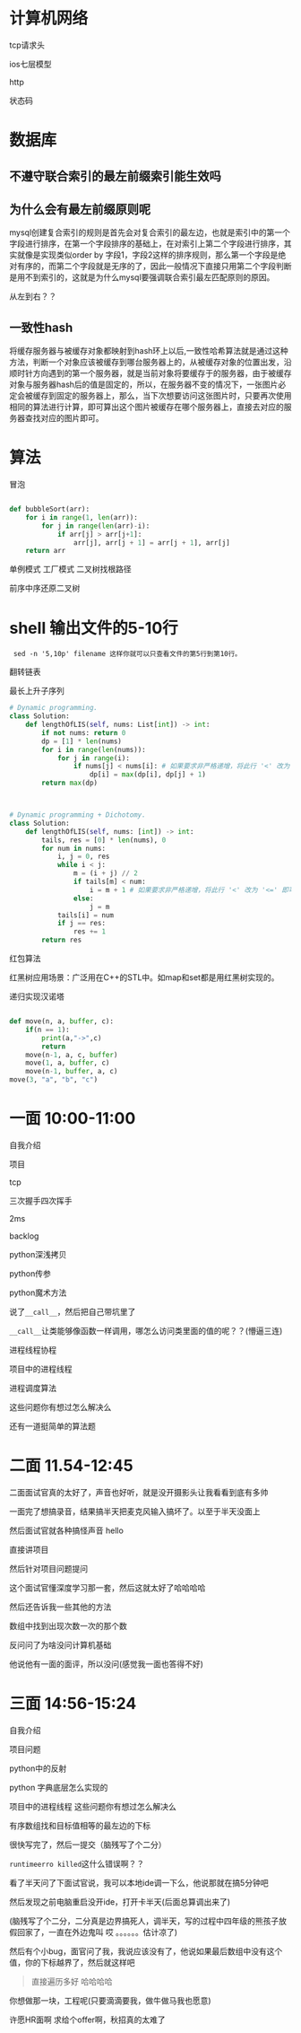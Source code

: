 


# 计算机网络

tcp请求头

ios七层模型

http

状态码

# 数据库

## 不遵守联合索引的最左前缀索引能生效吗


## 为什么会有最左前缀原则呢


mysql创建复合索引的规则是首先会对复合索引的最左边，也就是索引中的第一个字段进行排序，在第一个字段排序的基础上，在对索引上第二个字段进行排序，其实就像是实现类似order by 字段1，字段2这样的排序规则，那么第一个字段是绝对有序的，而第二个字段就是无序的了，因此一般情况下直接只用第二个字段判断是用不到索引的，这就是为什么mysql要强调联合索引最左匹配原则的原因。

从左到右？？


## 一致性hash

将缓存服务器与被缓存对象都映射到hash环上以后,一致性哈希算法就是通过这种方法，判断一个对象应该被缓存到哪台服务器上的，从被缓存对象的位置出发，沿顺时针方向遇到的第一个服务器，就是当前对象将要缓存于的服务器，由于被缓存对象与服务器hash后的值是固定的，所以，在服务器不变的情况下，一张图片必定会被缓存到固定的服务器上，那么，当下次想要访问这张图片时，只要再次使用相同的算法进行计算，即可算出这个图片被缓存在哪个服务器上，直接去对应的服务器查找对应的图片即可。

 

# 算法

冒泡
```python

def bubbleSort(arr):
    for i in range(1, len(arr)):
        for j in range(len(arr)-i):
            if arr[j] > arr[j+1]:
                arr[j], arr[j + 1] = arr[j + 1], arr[j]
    return arr
```
单例模式
工厂模式
二叉树找根路径

前序中序还原二叉树


# shell 输出文件的5-10行

```shell
 sed -n '5,10p' filename 这样你就可以只查看文件的第5行到第10行。
```
翻转链表

最长上升子序列

```python
# Dynamic programming.
class Solution:
    def lengthOfLIS(self, nums: List[int]) -> int:
        if not nums: return 0
        dp = [1] * len(nums)
        for i in range(len(nums)):
            for j in range(i):
                if nums[j] < nums[i]: # 如果要求非严格递增，将此行 '<' 改为 '<=' 即可。
                    dp[i] = max(dp[i], dp[j] + 1)
        return max(dp)

```

```python


# Dynamic programming + Dichotomy.
class Solution:
    def lengthOfLIS(self, nums: [int]) -> int:
        tails, res = [0] * len(nums), 0
        for num in nums:
            i, j = 0, res
            while i < j:
                m = (i + j) // 2
                if tails[m] < num: 
                    i = m + 1 # 如果要求非严格递增，将此行 '<' 改为 '<=' 即可。
                else: 
                    j = m
            tails[i] = num
            if j == res: 
                res += 1
        return res
```

红包算法


红黑树应用场景：广泛用在C++的STL中。如map和set都是用红黑树实现的。

递归实现汉诺塔

```python

def move(n, a, buffer, c):
    if(n == 1):
        print(a,"->",c)
        return
    move(n-1, a, c, buffer)
    move(1, a, buffer, c)
    move(n-1, buffer, a, c)
move(3, "a", "b", "c")
```

# 一面 10:00-11:00

自我介绍

项目

tcp

三次握手四次挥手

2ms


backlog

python深浅拷贝

python传参

python魔术方法

说了`__call__`，然后把自己带坑里了

`__call__`让类能够像函数一样调用，哪怎么访问类里面的值的呢？？(懵逼三连)

进程线程协程

项目中的进程线程

进程调度算法

这些问题你有想过怎么解决么

还有一道挺简单的算法题


# 二面 11.54-12:45

二面面试官真的太好了，声音也好听，就是没开摄影头让我看看到底有多帅

一面完了想搞录音，结果搞半天把麦克风输入搞坏了。以至于半天没面上

然后面试官就各种搞怪声音 hello

直接讲项目

然后针对项目问题提问

这个面试官懂深度学习那一套，然后这就太好了哈哈哈哈

然后还告诉我一些其他的方法

数组中找到出现次数一次的那个数

反问问了为啥没问计算机基础

他说他有一面的面评，所以没问(感觉我一面也答得不好)

# 三面 14:56-15:24

自我介绍

项目问题

python中的反射

python 字典底层怎么实现的

项目中的进程线程
这些问题你有想过怎么解决么

有序数组找和目标值相等的最左边的下标

很快写完了，然后一提交（脑残写了个二分）

`runtimeerro killed`这什么错误啊？？

看了半天问了下面试官说，我可以本地ide调一下么，他说那就在搞5分钟吧

然后发现之前电脑重启没开ide，打开卡半天(后面总算调出来了)

(脑残写了个二分，二分真是边界搞死人，调半天，写的过程中四年级的熊孩子放假回家了，一直在外边鬼叫  哎 。。。。。。估计凉了)

然后有个小bug，面官问了我，我说应该没有了，他说如果最后数组中没有这个值，你的下标越界了，然后就这样吧

>直接遍历多好  哈哈哈哈

你想做那一块，工程呢(只要滴滴要我，做牛做马我也愿意)


许愿HR面啊 求给个offer啊，秋招真的太难了

